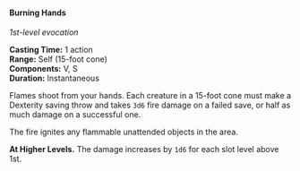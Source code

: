 #### Burning Hands
<!-- markdownlint-disable link-image-reference-definitions -->
[_metadata_:spell_name]:- "Burning Hands"
[_metadata_:spell_level]:- "1"
[_metadata_:spell_school]:- "evocation"
[_metadata_:ritual]:- "false"
[_metadata_:casting_time_amount]:- "1"
[_metadata_:casting_time_unit]:- "action"
[_metadata_:range]:- "Self"
[_metadata_:target]:- "15-foot cone"
[_metadata_:components_verbal]:- "false"
[_metadata_:components_somatic]:- "false"
[_metadata_:components_material]:- "false"
[_metadata_:duration]:- "Instantaneous"
[_metadata_:concentration]:- "false"
[_metadata_:saving_throw]:- "Dexterity"
[_metadata_:saving_throw_success]:- "halves_damage"
[_metadata_:damage_formula]:- "3d6"
[_metadata_:damage_type]:- "fire"
[_metadata_:compared_to_wotc_srd_5.1]:- "mechanics_same_wording_different"
[_metadata_:compared_to_a5e_srd]:- "mechanics_same_wording_different"
<!-- markdownlint-disable-next-line no-emphasis-as-heading -->
_1st-level evocation_

**Casting Time:** 1 action \
**Range:** Self (15-foot cone) \
**Components:** V, S \
**Duration:** Instantaneous

Flames shoot from your hands.
Each creature in a 15-foot cone must make a Dexterity saving throw and takes `3d6` fire damage on a failed save, or half as much damage on a successful one.

The fire ignites any flammable unattended objects in the area.

**At Higher Levels.**
The damage increases by `1d6` for each slot level above 1st.
